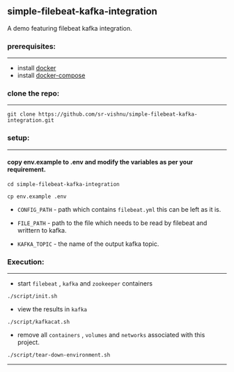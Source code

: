 ## **simple-filebeat-kafka-integration**

A demo featuring filebeat kafka integration.

### **prerequisites**:
---
- install [docker](https://docs.docker.com/engine/install/)
- install [docker-compose](https://docs.docker.com/compose/install/)


### **clone the repo**:
---
```
git clone https://github.com/sr-vishnu/simple-filebeat-kafka-integration.git
```

### **setup**:
---
#### copy env.example to .env and modify the variables as per your requirement.
```
cd simple-filebeat-kafka-integration

cp env.example .env
```

- `CONFIG_PATH` - path which contains `filebeat.yml` this can be left as it is.
- `FILE_PATH` - path to the file which needs to be read by filebeat and writtern to kafka.

- `KAFKA_TOPIC` - the name of the output kafka topic.

### **Execution:**
---

- start `filebeat` , `kafka` and `zookeeper` containers

```
./script/init.sh
```

- view the results in `kafka`

```
./script/kafkacat.sh
```

- remove all `containers` , `volumes` and `networks` associated with this project.

```
./script/tear-down-environment.sh
```

---


